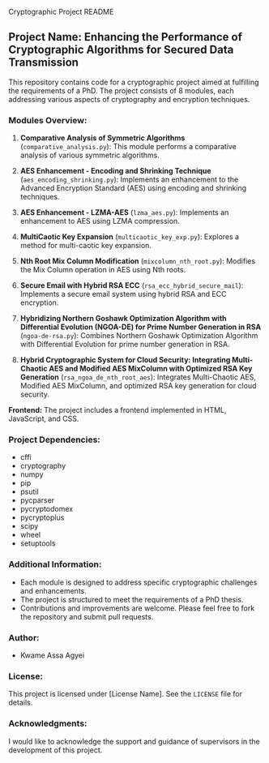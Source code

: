  Cryptographic Project README

## Project Name: Enhancing the Performance of Cryptographic Algorithms for Secured Data Transmission

This repository contains code for a cryptographic project aimed at fulfilling the requirements of a PhD. The project consists of 8 modules, each addressing various aspects of cryptography and encryption techniques.

### Modules Overview:

1. **Comparative Analysis of Symmetric Algorithms** (`comparative_analysis.py`): This module performs a comparative analysis of various symmetric algorithms.

2. **AES Enhancement - Encoding and Shrinking Technique** (`aes_encoding_shrinking.py`): Implements an enhancement to the Advanced Encryption Standard (AES) using encoding and shrinking techniques.

3. **AES Enhancement - LZMA-AES** (`lzma_aes.py`): Implements an enhancement to AES using LZMA compression.

4. **MultiCaotic Key Expansion** (`multicaotic_key_exp.py`): Explores a method for multi-caotic key expansion.

5. **Nth Root Mix Column Modification** (`mixcolumn_nth_root.py`): Modifies the Mix Column operation in AES using Nth roots.

6. **Secure Email with Hybrid RSA ECC** (`rsa_ecc_hybrid_secure_mail`): Implements a secure email system using hybrid RSA and ECC encryption.

7. **Hybridizing Northern Goshawk Optimization Algorithm with Differential Evolution (NGOA-DE) for Prime Number Generation in RSA** (`ngoa-de-rsa.py`): Combines Northern Goshawk Optimization Algorithm with Differential Evolution for prime number generation in RSA.

8. **Hybrid Cryptographic System for Cloud Security: Integrating Multi-Chaotic AES and Modified AES MixColumn with Optimized RSA Key Generation** (`rsa_ngoa_de_nth_root_aes`): Integrates Multi-Chaotic AES, Modified AES MixColumn, and optimized RSA key generation for cloud security.

**Frontend:** The project includes a frontend implemented in HTML, JavaScript, and CSS.

### Project Dependencies:

- cffi
- cryptography
- numpy
- pip
- psutil
- pycparser
- pycryptodomex
- pycryptoplus
- scipy
- wheel
- setuptools

### Additional Information:

- Each module is designed to address specific cryptographic challenges and enhancements.
- The project is structured to meet the requirements of a PhD thesis.
- Contributions and improvements are welcome. Please feel free to fork the repository and submit pull requests.

### Author:

- Kwame Assa Agyei

### License:

This project is licensed under [License Name]. See the `LICENSE` file for details.

### Acknowledgments:

I would like to acknowledge the support and guidance of supervisors in the development of this project.
